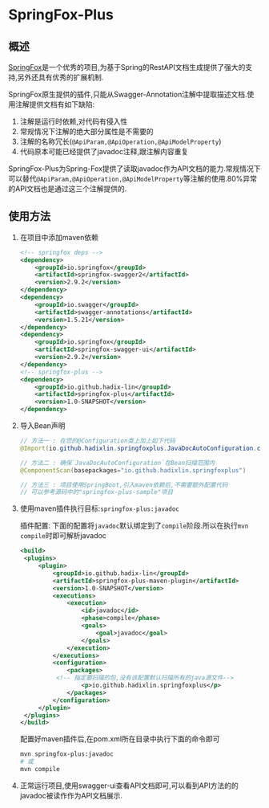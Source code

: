 # SpringFox-Plus

## 概述

[SpringFox](<http://springfox.github.io/springfox/>)是一个优秀的项目,为基于Spring的RestAPI文档生成提供了强大的支持,另外还具有优秀的扩展机制.

SpringFox原生提供的插件,只能从Swagger-Annotation注解中提取描述文档.使用注解提供文档有如下缺陷:

1. 注解是运行时依赖,对代码有侵入性
2. 常规情况下注解的绝大部分属性是不需要的
3. 注解的名称冗长(`@ApiParam,@ApiOperation,@ApiModelProperty`)
4. 代码原本可能已经提供了javadoc注释,跟注解内容重复

SpringFox-Plus为Spring-Fox提供了读取javadoc作为API文档的能力.常规情况下可以替代`@ApiParam,@ApiOperation,@ApiModelProperty`等注解的使用.80%异常的API文档也是通过这三个注解提供的.

## 使用方法

1. 在项目中添加maven依赖

   ```xml
   <!-- springfox deps -->
   <dependency>
       <groupId>io.springfox</groupId>
       <artifactId>springfox-swagger2</artifactId>
       <version>2.9.2</version>
   </dependency>
   <dependency>
       <groupId>io.swagger</groupId>
       <artifactId>swagger-annotations</artifactId>
       <version>1.5.21</version>
   </dependency>
   <dependency>
       <groupId>io.springfox</groupId>
       <artifactId>springfox-swagger-ui</artifactId>
       <version>2.9.2</version>
   </dependency>
   <!-- springfox-plus -->
   <dependency>
       <groupId>io.github.hadix-lin</groupId>
       <artifactId>springfox-plus</artifactId>
       <version>1.0-SNAPSHOT</version>
   </dependency>
   ```

2. 导入Bean声明

   ```java
   // 方法一 : 在您的@Configuration类上加上如下代码
   @Import(io.github.hadixlin.springfoxplus.JavaDocAutoConfiguration.class)
   
   // 方法二 : 确保`JavaDocAutoConfiguration`在Bean扫描范围内
   @ComponentScan(basepackages="io.github.hadixlin.springfoxplus")
   
   // 方法三 : 项目使用SpringBoot,引入maven依赖后,不需要额外配置代码
   // 可以参考源码中的"springfox-plus-sample"项目
   ```

3. 使用maven插件执行目标:`springfox-plus:javadoc`

   插件配置: 下面的配置将`javadoc`默认绑定到了`compile`阶段.所以在执行`mvn compile`时即可解析javadoc

   ```xml
   <build>
   	<plugins>
   		<plugin>
   			<groupId>io.github.hadix-lin</groupId>
   			<artifactId>springfox-plus-maven-plugin</artifactId>
   			<version>1.0-SNAPSHOT</version>
   			<executions>
   				<execution>
   					<id>javadoc</id>
   					<phase>compile</phase>
   					<goals>
   						<goal>javadoc</goal>
   					</goals>
   				</execution>
   			</executions>
   			<configuration>
   				<packages>
             <!-- 指定要扫描的包,没有该配置默认扫描所有的java源文件-->
   					<p>io.github.hadixlin.springfoxplus</p>
   				</packages>
   			</configuration>
   		</plugin>
   	</plugins>
   </build>
   ```

   配置好maven插件后,在pom.xml所在目录中执行下面的命令即可

   ```bash
   mvn springfox-plus:javadoc 
   # 或
   mvn compile
   ```

4. 正常运行项目,使用swagger-ui查看API文档即可,可以看到API方法的的javadoc被读作作为API文档展示.

